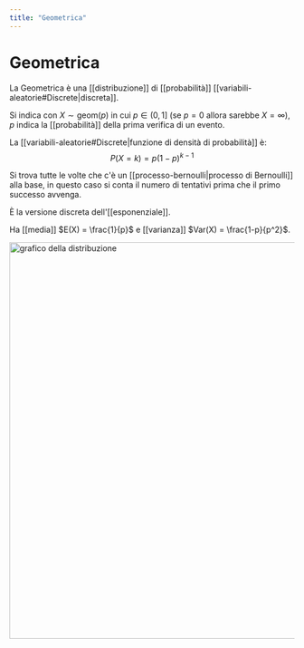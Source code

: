 ```yaml
---
title: "Geometrica"
---
```

# Geometrica
La Geometrica è una [[distribuzione]] di [[probabilità]] [[variabili-aleatorie#Discrete|discreta]].

Si indica con $X \sim \mathrm{geom}(p)$ in cui $p \in (0,1]$ (se $p = 0$ allora sarebbe $X = \infty$), $p$ indica la [[probabilità]] della prima verifica di un evento.

La [[variabili-aleatorie#Discrete|funzione di densità di probabilità]] è:
$$
P(X = k) = p (1-p)^{k-1}
$$

Si trova tutte le volte che c'è un [[processo-bernoulli|processo di Bernoulli]] alla base, in questo caso si conta il numero di tentativi prima che il primo successo avvenga.

È la versione discreta dell'[[esponenziale]].

Ha [[media]] $E(X) = \frac{1}{p}$ e [[varianza]] $Var(X) = \frac{1-p}{p^2}$.

<img src="https://dr282zn36sxxg.cloudfront.net/datastreams/f-d%3A5a37978358a26231532cb533a12b4a31b472eb3d5b77ab1669a227db%2BIMAGE_TINY%2BIMAGE_TINY.1" alt="grafico della distribuzione" width=700>
